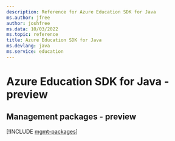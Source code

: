```yaml
---
description: Reference for Azure Education SDK for Java
ms.author: jfree
author: joshfree
ms.data: 10/03/2022
ms.topic: reference
title: Azure Education SDK for Java
ms.devlang: java
ms.service: education
---
```

# Azure Education SDK for Java - preview

## Management packages - preview
[!INCLUDE [mgmt-packages](education-mgmt-index.md)]